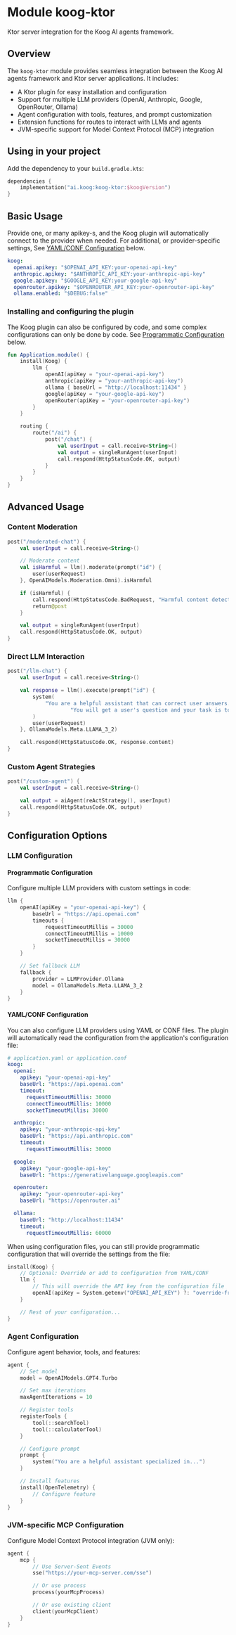 # Module koog-ktor

Ktor server integration for the Koog AI agents framework.

## Overview

The `koog-ktor` module provides seamless integration between the Koog AI agents framework and Ktor server applications.
It includes:

- A Ktor plugin for easy installation and configuration
- Support for multiple LLM providers (OpenAI, Anthropic, Google, OpenRouter, Ollama)
- Agent configuration with tools, features, and prompt customization
- Extension functions for routes to interact with LLMs and agents
- JVM-specific support for Model Context Protocol (MCP) integration

## Using in your project

Add the dependency to your `build.gradle.kts`:

```kotlin
dependencies {
    implementation("ai.koog:koog-ktor:$koogVersion")
}
```

## Basic Usage

Provide one, or many apikey-s, and the Koog plugin will automatically connect to the provider when needed.
For additional, or provider-specific settings, See [YAML/CONF Configuration](#yamlconf-configuration) below.

```yaml
koog:
  openai.apikey: "$OPENAI_API_KEY:your-openai-api-key"
  anthropic.apikey: "$ANTHROPIC_API_KEY:your-anthropic-api-key"
  google.apikey: "$GOOGLE_API_KEY:your-google-api-key"
  openrouter.apikey: "$OPENROUTER_API_KEY:your-openrouter-api-key"
  ollama.enabled: "$DEBUG:false"
```

### Installing and configuring the plugin

The Koog plugin can also be configured by code, and some complex configurations can only be done by code.
See [Programmatic Configuration](#programmatic-configuration) below.

```kotlin
fun Application.module() {
    install(Koog) {
        llm {
            openAI(apiKey = "your-openai-api-key")
            anthropic(apiKey = "your-anthropic-api-key")
            ollama { baseUrl = "http://localhost:11434" }
            google(apiKey = "your-google-api-key")
            openRouter(apiKey = "your-openrouter-api-key")
        }
    }

    routing {
        route("/ai") {
            post("/chat") {
                val userInput = call.receive<String>()
                val output = singleRunAgent(userInput)
                call.respond(HttpStatusCode.OK, output)
            }
        }
    }
}
```

## Advanced Usage

### Content Moderation

```kotlin
post("/moderated-chat") {
    val userInput = call.receive<String>()

    // Moderate content
    val isHarmful = llm().moderate(prompt("id") {
        user(userRequest)
    }, OpenAIModels.Moderation.Omni).isHarmful

    if (isHarmful) {
        call.respond(HttpStatusCode.BadRequest, "Harmful content detected")
        return@post
    }

    val output = singleRunAgent(userInput)
    call.respond(HttpStatusCode.OK, output)
}
```

### Direct LLM Interaction

```kotlin
post("/llm-chat") {
    val userInput = call.receive<String>()

    val response = llm().execute(prompt("id") {
        system(
            "You are a helpful assistant that can correct user answers. " +
                    "You will get a user's question and your task is to make it more clear for the further processing."
        )
        user(userRequest)
    }, OllamaModels.Meta.LLAMA_3_2)

    call.respond(HttpStatusCode.OK, response.content)
}
```

### Custom Agent Strategies

```kotlin
post("/custom-agent") {
    val userInput = call.receive<String>()

    val output = aiAgent(reActStrategy(), userInput)
    call.respond(HttpStatusCode.OK, output)
}
```

## Configuration Options

### LLM Configuration

#### Programmatic Configuration

Configure multiple LLM providers with custom settings in code:

```kotlin
llm {
    openAI(apiKey = "your-openai-api-key") {
        baseUrl = "https://api.openai.com"
        timeouts {
            requestTimeoutMillis = 30000
            connectTimeoutMillis = 10000
            socketTimeoutMillis = 30000
        }
    }

    // Set fallback LLM
    fallback {
        provider = LLMProvider.Ollama
        model = OllamaModels.Meta.LLAMA_3_2
    }
}
```

#### YAML/CONF Configuration

You can also configure LLM providers using YAML or CONF files. The plugin will automatically read the configuration from
the application's configuration file:

```yaml
# application.yaml or application.conf
koog:
  openai:
    apikey: "your-openai-api-key"
    baseUrl: "https://api.openai.com"
    timeout:
      requestTimeoutMillis: 30000
      connectTimeoutMillis: 10000
      socketTimeoutMillis: 30000

  anthropic:
    apikey: "your-anthropic-api-key"
    baseUrl: "https://api.anthropic.com"
    timeout:
      requestTimeoutMillis: 30000

  google:
    apikey: "your-google-api-key"
    baseUrl: "https://generativelanguage.googleapis.com"

  openrouter:
    apikey: "your-openrouter-api-key"
    baseUrl: "https://openrouter.ai"

  ollama:
    baseUrl: "http://localhost:11434"
    timeout:
      requestTimeoutMillis: 60000
```

When using configuration files, you can still provide programmatic configuration that will override the settings from
the file:

```kotlin
install(Koog) {
    // Optional: Override or add to configuration from YAML/CONF
    llm {
        // This will override the API key from the configuration file
        openAI(apiKey = System.getenv("OPENAI_API_KEY") ?: "override-from-code")
    }

    // Rest of your configuration...
}
```

### Agent Configuration

Configure agent behavior, tools, and features:

```kotlin
agent {
    // Set model
    model = OpenAIModels.GPT4.Turbo

    // Set max iterations
    maxAgentIterations = 10

    // Register tools
    registerTools {
        tool(::searchTool)
        tool(::calculatorTool)
    }

    // Configure prompt
    prompt {
        system("You are a helpful assistant specialized in...")
    }

    // Install features
    install(OpenTelemetry) {
        // Configure feature
    }
}
```

### JVM-specific MCP Configuration

Configure Model Context Protocol integration (JVM only):

```kotlin
agent {
    mcp {
        // Use Server-Sent Events
        sse("https://your-mcp-server.com/sse")

        // Or use process
        process(yourMcpProcess)

        // Or use existing client
        client(yourMcpClient)
    }
}
```